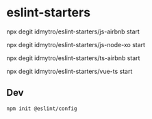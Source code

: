 # eslint-starters

npx degit idmytro/eslint-starters/js-airbnb start

npx degit idmytro/eslint-starters/js-node-xo start

npx degit idmytro/eslint-starters/ts-airbnb start

npx degit idmytro/eslint-starters/vue-ts start


## Dev

```
npm init @eslint/config
```
